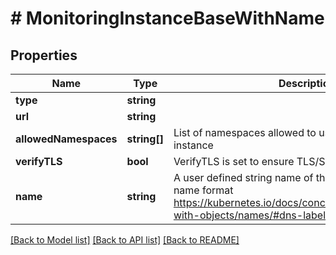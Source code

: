 # # MonitoringInstanceBaseWithName

## Properties

Name | Type | Description | Notes
------------ | ------------- | ------------- | -------------
**type** | **string** |  | [optional]
**url** | **string** |  | [optional]
**allowedNamespaces** | **string[]** | List of namespaces allowed to use this monitoring instance | [optional]
**verifyTLS** | **bool** | VerifyTLS is set to ensure TLS/SSL verification. | [optional]
**name** | **string** | A user defined string name of the storage in the DNS name format https://kubernetes.io/docs/concepts/overview/working-with-objects/names/#dns-label-names | [optional]

[[Back to Model list]](../../README.md#models) [[Back to API list]](../../README.md#endpoints) [[Back to README]](../../README.md)
